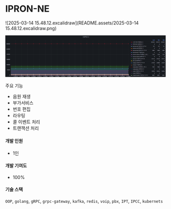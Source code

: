# IPRON-NE

![2025-03-14 15.48.12.excalidraw](README.assets/2025-03-14 15.48.12.excalidraw.png)

![image-20250312175833099](README.assets/image-20250312175833099.png)

주요 기능

- 음원 재생
- 부가서비스
- 번호 편집
- 라우팅
- 콜 이벤트 처리
- 트랜잭션 처리

#### 개발 인원

- 1인

#### 개발 기여도

- 100%

#### 기술 스택

`OOP`, `golang`, `gRPC`, `grpc-gateway`, `kafka`, `redis`, `voip`, `pbx`, `IPT`, `IPCC`, `kubernets`

